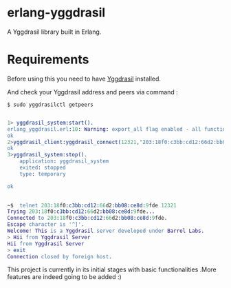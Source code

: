 # erlang-yggdrasil


A Yggdrasil library built in Erlang.



# Requirements

Before using this you need to have [Yggdrasil](https://yggdrasil-network.github.io/installation.html) installed.


And check your Yggdrasil address and peers via command : 

```
$ sudo yggdrasilctl getpeers
```

```erlang

1> yggdrasil_system:start().
erlang_yggdrasil.erl:10: Warning: export_all flag enabled - all functions will be exported
ok
2>yggdrasil_client:yggdrasil_connect(12321,"203:18f0:c3bb:cd12:66d2:bb08:ce8d:9fde").
ok
3>yggdrasil_system:stop().   
    application: yggdrasil_system
    exited: stopped
    type: temporary

ok                                                       
  
```

```erlang
~$  telnet 203:18f0:c3bb:cd12:66d2:bb08:ce8d:9fde 12321
Trying 203:18f0:c3bb:cd12:66d2:bb08:ce8d:9fde...
Connected to 203:18f0:c3bb:cd12:66d2:bb08:ce8d:9fde.
Escape character is '^]'.
Welcome! This is a Yggdrasil server developed under Barrel Labs.
> Hii from Yggdrasil Server
Hii from Yggdrasil Server
> exit
Connection closed by foreign host.


```

This project is currently in its initial stages with basic functionalities .More features are indeed going to be added :)